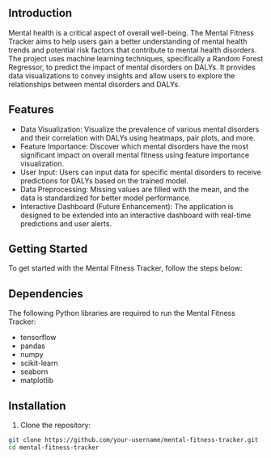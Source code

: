 ## Introduction

Mental health is a critical aspect of overall well-being. The Mental Fitness Tracker aims to help users gain a better understanding of mental health trends and potential risk factors that contribute to mental health disorders. The project uses machine learning techniques, specifically a Random Forest Regressor, to predict the impact of mental disorders on DALYs. It provides data visualizations to convey insights and allow users to explore the relationships between mental disorders and DALYs.

## Features

- Data Visualization: Visualize the prevalence of various mental disorders and their correlation with DALYs using heatmaps, pair plots, and more.
- Feature Importance: Discover which mental disorders have the most significant impact on overall mental fitness using feature importance visualization.
- User Input: Users can input data for specific mental disorders to receive predictions for DALYs based on the trained model.
- Data Preprocessing: Missing values are filled with the mean, and the data is standardized for better model performance.
- Interactive Dashboard (Future Enhancement): The application is designed to be extended into an interactive dashboard with real-time predictions and user alerts.

## Getting Started

To get started with the Mental Fitness Tracker, follow the steps below:

## Dependencies

The following Python libraries are required to run the Mental Fitness Tracker:

- tensorflow
- pandas
- numpy
- scikit-learn
- seaborn
- matplotlib

## Installation

1. Clone the repository:

```bash
git clone https://github.com/your-username/mental-fitness-tracker.git
cd mental-fitness-tracker
